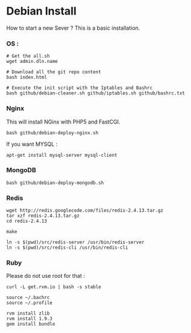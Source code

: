 # Debian Install

How to start a new Sever ?
This is a basic installation.

### OS :
    
    # Get the all.sh
    wget admin.dln.name
       
    # Download all the git repo content
    bash index.html 
    
    # Execute the init script with the Iptables and Bashrc
    bash github/debian-cleaner.sh github/iptables.sh github/bashrc.txt


### Nginx

This will install NGinx with PHP5 and FastCGI.

    bash github/debian-deploy-nginx.sh

If you want MYSQL :
    
    apt-get install mysql-server mysql-client
    
### MongoDB

    bash github/debian-deploy-mongodb.sh

### Redis

    wget http://redis.googlecode.com/files/redis-2.4.13.tar.gz
    tar xzf redis-2.4.13.tar.gz
    cd redis-2.4.13

    make

    ln -s $(pwd)/src/redis-server /usr/bin/redis-server
    ln -s $(pwd)/src/redis-cli /usr/bin/redis-cli


### Ruby

Please do not use root for that :

    curl -L get.rvm.io | bash -s stable

    source ~/.bachrc
    source ~/.profile

    rvm install zlib
    rvm install 1.9.3
    gem install bundle


